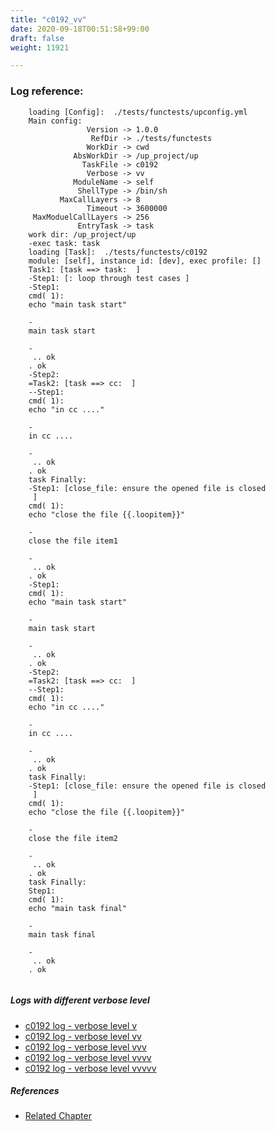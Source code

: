 ```yaml
---
title: "c0192_vv"
date: 2020-09-18T00:51:58+99:00
draft: false
weight: 11921

---
```


### Log reference: <no value>

```
    loading [Config]:  ./tests/functests/upconfig.yml
    Main config:
                 Version -> 1.0.0
                  RefDir -> ./tests/functests
                 WorkDir -> cwd
              AbsWorkDir -> /up_project/up
                TaskFile -> c0192
                 Verbose -> vv
              ModuleName -> self
               ShellType -> /bin/sh
           MaxCallLayers -> 8
                 Timeout -> 3600000
     MaxModuelCallLayers -> 256
               EntryTask -> task
    work dir: /up_project/up
    -exec task: task
    loading [Task]:  ./tests/functests/c0192
    module: [self], instance id: [dev], exec profile: []
    Task1: [task ==> task:  ]
    -Step1: [: loop through test cases ]
    -Step1:
    cmd( 1):
    echo "main task start"
    
    -
    main task start
    
    -
     .. ok
    . ok
    -Step2:
    =Task2: [task ==> cc:  ]
    --Step1:
    cmd( 1):
    echo "in cc ...."
    
    -
    in cc ....
    
    -
     .. ok
    . ok
    task Finally:
    -Step1: [close_file: ensure the opened file is closed
     ]
    cmd( 1):
    echo "close the file {{.loopitem}}"
    
    -
    close the file item1
    
    -
     .. ok
    . ok
    -Step1:
    cmd( 1):
    echo "main task start"
    
    -
    main task start
    
    -
     .. ok
    . ok
    -Step2:
    =Task2: [task ==> cc:  ]
    --Step1:
    cmd( 1):
    echo "in cc ...."
    
    -
    in cc ....
    
    -
     .. ok
    . ok
    task Finally:
    -Step1: [close_file: ensure the opened file is closed
     ]
    cmd( 1):
    echo "close the file {{.loopitem}}"
    
    -
    close the file item2
    
    -
     .. ok
    . ok
    task Finally:
    Step1:
    cmd( 1):
    echo "main task final"
    
    -
    main task final
    
    -
     .. ok
    . ok
    
```

##### Logs with different verbose level
* [c0192 log - verbose level v](../../logs/c0192_v)
* [c0192 log - verbose level vv](../../logs/c0192_vv)
* [c0192 log - verbose level vvv](../../logs/c0192_vvv)
* [c0192 log - verbose level vvvv](../../logs/c0192_vvvv)
* [c0192 log - verbose level vvvvv](../../logs/c0192_vvvvv)

##### References
* [Related Chapter](../../flow-controll/c0192)
